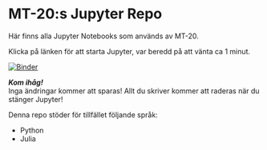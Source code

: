 # MT-20:s Jupyter Repo

Här finns alla Jupyter Notebooks som används av MT-20.

Klicka på länken för  att starta Jupyter, var beredd på att vänta ca 1 minut.

[![Binder](https://mybinder.org/badge_logo.svg)](https://mybinder.org/v2/gh/ErLi-MT20/MT-20_Jupyter/HEAD)

***Kom ihåg!***  
Inga ändringar kommer att sparas! Allt du skriver kommer att raderas när du stänger Jupyter!

Denna repo stöder för tillfället följande språk:
- Python
- Julia
